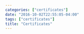 ```yaml
---
categories: ["certificates"]
date: "2016-10-02T22:55:05-04:00"
tags: ["certificates"]
title: "Certificates"
---
```

